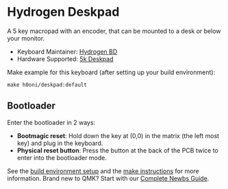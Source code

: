 # Hydrogen Deskpad

A 5 key macropad with an encoder, that can be mounted to a desk or below your monitor.

* Keyboard Maintainer: [Hydrogen BD](https://www.facebook.com/hgenbd/)
* Hardware Supported: [5k Deskpad](https://fb.watch/akRLW7s-UT/)

Make example for this keyboard (after setting up your build environment):

    make h0oni/deskpad:default

## Bootloader

Enter the bootloader in 2 ways:

* **Bootmagic reset**: Hold down the key at (0,0) in the matrix (the left most key) and plug in the keyboard.
* **Physical reset button**: Press the button at the back of the PCB twice to enter into the bootloader mode. 

See the [build environment setup](https://docs.qmk.fm/#/getting_started_build_tools) and the [make instructions](https://docs.qmk.fm/#/getting_started_make_guide) for more information. Brand new to QMK? Start with our [Complete Newbs Guide](https://docs.qmk.fm/#/newbs).